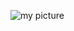 ![my picture](https://avatars1.githubusercontent.com/u/75091123?s=400&u=dc862d39e2ae0541741c3d6fae331b463c76ff46&v=4)
